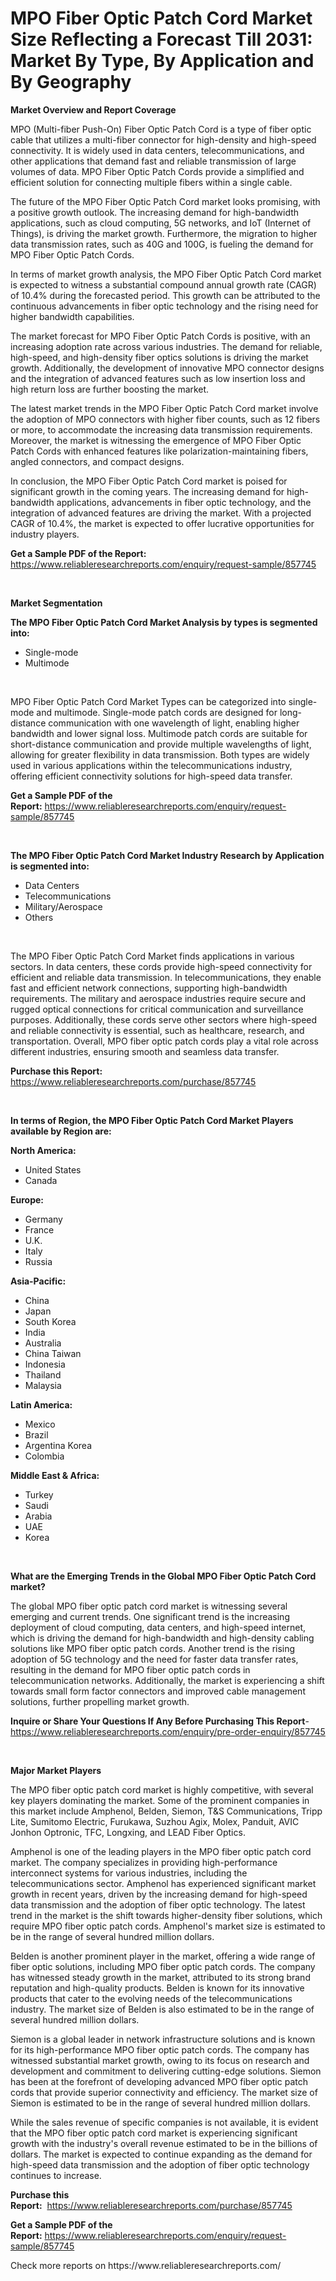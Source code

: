 <p><h1>MPO Fiber Optic Patch Cord Market Size Reflecting a Forecast Till 2031: Market By Type, By Application and By Geography</h1></p><p><strong>Market Overview and Report Coverage</strong></p>
<p><p>MPO (Multi-fiber Push-On) Fiber Optic Patch Cord is a type of fiber optic cable that utilizes a multi-fiber connector for high-density and high-speed connectivity. It is widely used in data centers, telecommunications, and other applications that demand fast and reliable transmission of large volumes of data. MPO Fiber Optic Patch Cords provide a simplified and efficient solution for connecting multiple fibers within a single cable.</p><p>The future of the MPO Fiber Optic Patch Cord market looks promising, with a positive growth outlook. The increasing demand for high-bandwidth applications, such as cloud computing, 5G networks, and IoT (Internet of Things), is driving the market growth. Furthermore, the migration to higher data transmission rates, such as 40G and 100G, is fueling the demand for MPO Fiber Optic Patch Cords.</p><p>In terms of market growth analysis, the MPO Fiber Optic Patch Cord market is expected to witness a substantial compound annual growth rate (CAGR) of 10.4% during the forecasted period. This growth can be attributed to the continuous advancements in fiber optic technology and the rising need for higher bandwidth capabilities.</p><p>The market forecast for MPO Fiber Optic Patch Cords is positive, with an increasing adoption rate across various industries. The demand for reliable, high-speed, and high-density fiber optics solutions is driving the market growth. Additionally, the development of innovative MPO connector designs and the integration of advanced features such as low insertion loss and high return loss are further boosting the market.</p><p>The latest market trends in the MPO Fiber Optic Patch Cord market involve the adoption of MPO connectors with higher fiber counts, such as 12 fibers or more, to accommodate the increasing data transmission requirements. Moreover, the market is witnessing the emergence of MPO Fiber Optic Patch Cords with enhanced features like polarization-maintaining fibers, angled connectors, and compact designs.</p><p>In conclusion, the MPO Fiber Optic Patch Cord market is poised for significant growth in the coming years. The increasing demand for high-bandwidth applications, advancements in fiber optic technology, and the integration of advanced features are driving the market. With a projected CAGR of 10.4%, the market is expected to offer lucrative opportunities for industry players.</p></p>
<p><strong>Get a Sample PDF of the Report:</strong> <a href="https://www.reliableresearchreports.com/enquiry/request-sample/857745">https://www.reliableresearchreports.com/enquiry/request-sample/857745</a></p>
<p>&nbsp;</p>
<p><strong>Market Segmentation</strong></p>
<p><strong>The MPO Fiber Optic Patch Cord Market Analysis by types is segmented into:</strong></p>
<p><ul><li>Single-mode</li><li>Multimode</li></ul></p>
<p>&nbsp;</p>
<p><p>MPO Fiber Optic Patch Cord Market Types can be categorized into single-mode and multimode. Single-mode patch cords are designed for long-distance communication with one wavelength of light, enabling higher bandwidth and lower signal loss. Multimode patch cords are suitable for short-distance communication and provide multiple wavelengths of light, allowing for greater flexibility in data transmission. Both types are widely used in various applications within the telecommunications industry, offering efficient connectivity solutions for high-speed data transfer.</p></p>
<p><strong>Get a Sample PDF of the Report:</strong>&nbsp;<a href="https://www.reliableresearchreports.com/enquiry/request-sample/857745">https://www.reliableresearchreports.com/enquiry/request-sample/857745</a></p>
<p>&nbsp;</p>
<p><strong>The MPO Fiber Optic Patch Cord Market Industry Research by Application is segmented into:</strong></p>
<p><ul><li>Data Centers</li><li>Telecommunications</li><li>Military/Aerospace</li><li>Others</li></ul></p>
<p>&nbsp;</p>
<p><p>The MPO Fiber Optic Patch Cord Market finds applications in various sectors. In data centers, these cords provide high-speed connectivity for efficient and reliable data transmission. In telecommunications, they enable fast and efficient network connections, supporting high-bandwidth requirements. The military and aerospace industries require secure and rugged optical connections for critical communication and surveillance purposes. Additionally, these cords serve other sectors where high-speed and reliable connectivity is essential, such as healthcare, research, and transportation. Overall, MPO fiber optic patch cords play a vital role across different industries, ensuring smooth and seamless data transfer.</p></p>
<p><strong>Purchase this Report:</strong>&nbsp; <a href="https://www.reliableresearchreports.com/purchase/857745">https://www.reliableresearchreports.com/purchase/857745</a></p>
<p>&nbsp;</p>
<p><strong>In terms of Region, the MPO Fiber Optic Patch Cord Market Players available by Region are:</strong></p>
<p>
    <p> <strong> North America: </strong>
        <ul>
            <li>United States</li>
            <li>Canada</li>
        </ul>
        </p> 
    <p> <strong> Europe: </strong>
        <ul>
            <li>Germany</li>
            <li>France</li>
            <li>U.K.</li>
            <li>Italy</li>
            <li>Russia</li>
        </ul>
        </p> 
    <p> <strong> Asia-Pacific: </strong>
        <ul>
            <li>China</li>
            <li>Japan</li>
            <li>South Korea</li>
            <li>India</li>
            <li>Australia</li>
            <li>China Taiwan</li>
            <li>Indonesia</li>
            <li>Thailand</li>
            <li>Malaysia</li>
        </ul>
        </p> 
    <p> <strong> Latin America: </strong>
        <ul>
            <li>Mexico</li>
            <li>Brazil</li>
            <li>Argentina Korea</li>
            <li>Colombia</li>
        </ul>
        </p> 
    <p> <strong> Middle East & Africa: </strong>
        <ul>
            <li>Turkey</li>
            <li>Saudi</li>
            <li>Arabia</li>
            <li>UAE</li>
            <li>Korea</li>
        </ul>
    </p>
    </p>
<p>&nbsp;</p>
<p><strong>What are the Emerging Trends in the Global MPO Fiber Optic Patch Cord market?</strong></p>
<p><p>The global MPO fiber optic patch cord market is witnessing several emerging and current trends. One significant trend is the increasing deployment of cloud computing, data centers, and high-speed internet, which is driving the demand for high-bandwidth and high-density cabling solutions like MPO fiber optic patch cords. Another trend is the rising adoption of 5G technology and the need for faster data transfer rates, resulting in the demand for MPO fiber optic patch cords in telecommunication networks. Additionally, the market is experiencing a shift towards small form factor connectors and improved cable management solutions, further propelling market growth.</p></p>
<p><strong>Inquire or Share Your Questions If Any Before Purchasing This Report</strong>- <a href="https://www.reliableresearchreports.com/enquiry/pre-order-enquiry/857745">https://www.reliableresearchreports.com/enquiry/pre-order-enquiry/857745</a></p>
<p>&nbsp;</p>
<p><strong>Major Market Players</strong></p>
<p><p>The MPO fiber optic patch cord market is highly competitive, with several key players dominating the market. Some of the prominent companies in this market include Amphenol, Belden, Siemon, T&S Communications, Tripp Lite, Sumitomo Electric, Furukawa, Suzhou Agix, Molex, Panduit, AVIC Jonhon Optronic, TFC, Longxing, and LEAD Fiber Optics.</p><p>Amphenol is one of the leading players in the MPO fiber optic patch cord market. The company specializes in providing high-performance interconnect systems for various industries, including the telecommunications sector. Amphenol has experienced significant market growth in recent years, driven by the increasing demand for high-speed data transmission and the adoption of fiber optic technology. The latest trend in the market is the shift towards higher-density fiber solutions, which require MPO fiber optic patch cords. Amphenol's market size is estimated to be in the range of several hundred million dollars.</p><p>Belden is another prominent player in the market, offering a wide range of fiber optic solutions, including MPO fiber optic patch cords. The company has witnessed steady growth in the market, attributed to its strong brand reputation and high-quality products. Belden is known for its innovative products that cater to the evolving needs of the telecommunications industry. The market size of Belden is also estimated to be in the range of several hundred million dollars.</p><p>Siemon is a global leader in network infrastructure solutions and is known for its high-performance MPO fiber optic patch cords. The company has witnessed substantial market growth, owing to its focus on research and development and commitment to delivering cutting-edge solutions. Siemon has been at the forefront of developing advanced MPO fiber optic patch cords that provide superior connectivity and efficiency. The market size of Siemon is estimated to be in the range of several hundred million dollars.</p><p>While the sales revenue of specific companies is not available, it is evident that the MPO fiber optic patch cord market is experiencing significant growth with the industry's overall revenue estimated to be in the billions of dollars. The market is expected to continue expanding as the demand for high-speed data transmission and the adoption of fiber optic technology continues to increase.</p></p>
<p><strong>Purchase this Report:</strong>&nbsp;&nbsp;<a href="https://www.reliableresearchreports.com/purchase/857745">https://www.reliableresearchreports.com/purchase/857745</a></p>
<p></p>
<p><strong>Get a Sample PDF of the Report:</strong>&nbsp;<a href="https://www.reliableresearchreports.com/enquiry/request-sample/857745">https://www.reliableresearchreports.com/enquiry/request-sample/857745</a></p>
<p>Check more reports on https://www.reliableresearchreports.com/</p>